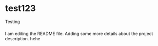 # test123
Testing

#####
I am editing the README file. Adding some more details about the project description.
hehe
